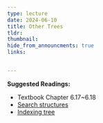 ```yaml
---
type: lecture
date: 2024-06-10
title: Other Trees
tldr: 
thumbnail: 
hide_from_announcments: true
links: 


---
```

**Suggested Readings:**
- Textbook Chapter 6.17~6.18
- [Search structures](https://opendsa-server.cs.vt.edu/OpenDSA/Books/Everything/html/#search-structures)
- [Indexing tree](https://opendsa-server.cs.vt.edu/OpenDSA/Books/Everything/html/#indexing)

